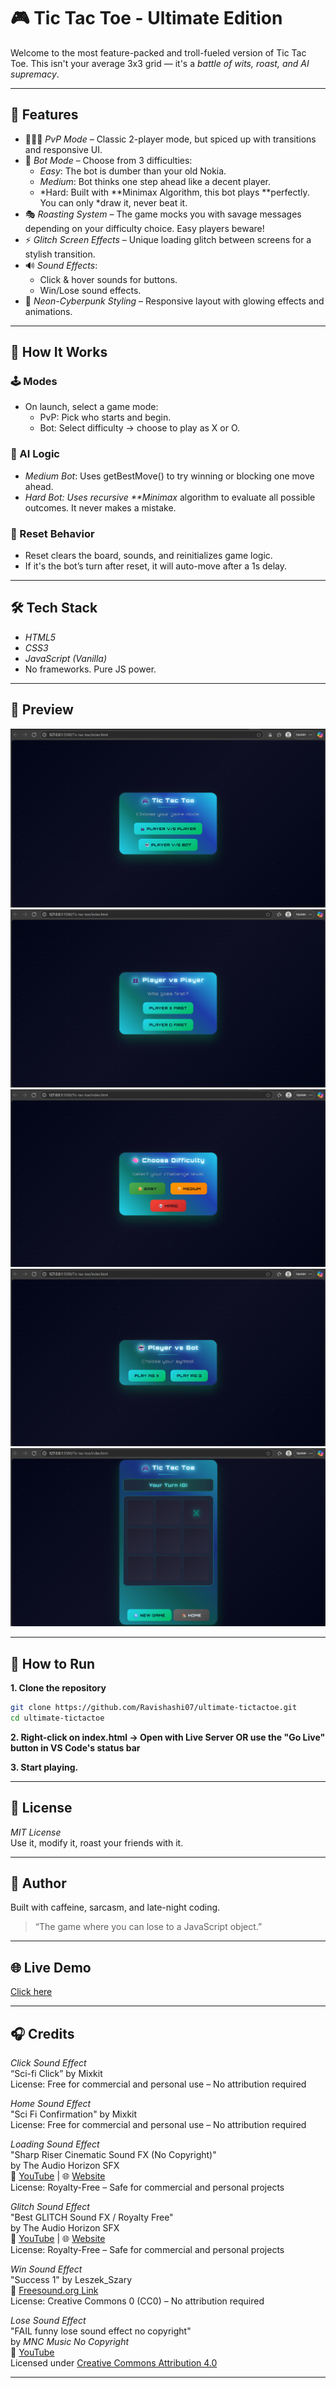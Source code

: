 # 🎮 Tic Tac Toe - Ultimate Edition

Welcome to the most feature-packed and troll-fueled version of Tic Tac Toe. This isn't your average 3x3 grid — it's a _battle of wits, roast, and AI supremacy_.

---

## 🚀 Features

- 🧑‍🤝‍🧑 _PvP Mode_ – Classic 2-player mode, but spiced up with transitions and responsive UI.
- 🤖 _Bot Mode_ – Choose from 3 difficulties:
  - _Easy_: The bot is dumber than your old Nokia.
  - _Medium_: Bot thinks one step ahead like a decent player.
  - *Hard: Built with **Minimax Algorithm, this bot plays **perfectly. You can only *draw it, never beat it.
- 🎭 _Roasting System_ – The game mocks you with savage messages depending on your difficulty choice. Easy players beware!
- ⚡ _Glitch Screen Effects_ – Unique loading glitch between screens for a stylish transition.
- 🔊 _Sound Effects_:
  - Click & hover sounds for buttons.
  - Win/Lose sound effects.
- 🎨 _Neon-Cyberpunk Styling_ – Responsive layout with glowing effects and animations.

---

## 🧠 How It Works

### 🕹 Modes

- On launch, select a game mode:
  - PvP: Pick who starts and begin.
  - Bot: Select difficulty → choose to play as X or O.

### 🧠 AI Logic

- _Medium Bot_: Uses getBestMove() to try winning or blocking one move ahead.
- _Hard Bot: Uses recursive \*\*Minimax_ algorithm to evaluate all possible outcomes. It never makes a mistake.

### 🔄 Reset Behavior

- Reset clears the board, sounds, and reinitializes game logic.
- If it's the bot’s turn after reset, it will auto-move after a 1s delay.

---

## 🛠 Tech Stack

- _HTML5_
- _CSS3_
- _JavaScript (Vanilla)_
- No frameworks. Pure JS power.

---

## 📸 Preview

![Screenshot 1](images/image.png)
![Screenshot 2](images/image-1.png)
![Screenshot 3](images/image-2.png)
![Screenshot 4](images/image-3.png)
![Screenshot 5](images/image-4.png)

---

## 🚀 How to Run

**1. Clone the repository**

```bash
git clone https://github.com/Ravishashi07/ultimate-tictactoe.git
cd ultimate-tictactoe
```

**2. Right-click on index.html → Open with Live Server OR use the "Go Live" button in VS Code's status bar**

**3. Start playing.**

---

## 📜 License

_MIT License_  
Use it, modify it, roast your friends with it.

---

## 👑 Author

Built with caffeine, sarcasm, and late-night coding.

> “The game where you can lose to a JavaScript object.”

---

## 🌐 Live Demo

[Click here](https://ultimate-tictactoe-plus.vercel.app/)

---

## 🎧 Credits

_Click Sound Effect_  
“Sci-fi Click” by Mixkit  
License: Free for commercial and personal use – No attribution required

_Home Sound Effect_  
"Sci Fi Confirmation" by Mixkit  
License: Free for commercial and personal use – No attribution required

_Loading Sound Effect_  
"Sharp Riser Cinematic Sound FX (No Copyright)"  
by The Audio Horizon SFX  
📎 [YouTube](https://youtu.be/rzci8hFWaDI) | 🌐 [Website](https://www.theaudiohorizon.com)  
License: Royalty-Free – Safe for commercial and personal projects

_Glitch Sound Effect_  
"Best GLITCH Sound FX / Royalty Free"  
by The Audio Horizon SFX  
📎 [YouTube](https://youtu.be/xYuK2xrWsn8) | 🌐 [Website](https://www.theaudiohorizon.com)  
License: Royalty-Free – Safe for commercial and personal projects

_Win Sound Effect_  
"Success 1" by Leszek_Szary  
📎 [Freesound.org Link](https://freesound.org/people/Leszek_Szary/sounds/171671)  
License: Creative Commons 0 (CC0) – No attribution required

_Lose Sound Effect_  
"FAIL funny lose sound effect no copyright"  
by _MNC Music No Copyright_  
📎 [YouTube](https://youtu.be/lU45-HTnWlY)  
Licensed under [Creative Commons Attribution 4.0](https://creativecommons.org/licenses/by/4.0/)

---
